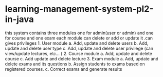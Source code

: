 # learning-management-system-pl2-in-java
 this system contains three modules one for admin(user or admin) and one for course and one exam each module  can delete or add or update it .can gives privileges  1. User module a. Add, update and delete users b. Add, update and delete user type c. Add, update and delete user privilege (can view/update lectures, etc… ) 2. Course module a. Add, update and delete course c. Add update and delete lecture 3. Exam module a. Add, update and delete exams and its questions b. Assign students to exams based on registered courses. c. Correct exams and generate results
